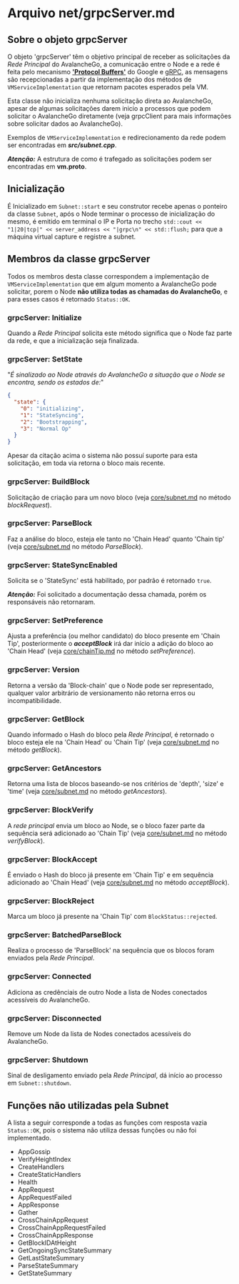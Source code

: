 # Arquivo net/grpcServer.md

## Sobre o objeto grpcServer

O objeto 'grpcServer' têm o objetivo principal de receber as solicitações da _Rede Principal_ do AvalancheGo, a comunicação entre o Node e a rede é feita pelo mecanismo [**'Protocol Buffers'**](https://developers.google.com/protocol-buffers) do Google e [gRPC](https://grpc.io/), as mensagens são recepcionadas a partir da implementação dos métodos de ```VMServiceImplementation``` que retornam pacotes esperados pela VM.

Esta classe não inicializa nenhuma solicitação direta ao AvalancheGo, apesar de algumas solicitações darem inicio a processos que podem solicitar o AvalancheGo diretamente (veja grpcClient para mais informações sobre solicitar dados ao AvalancheGo).

Exemplos de ```VMServiceImplementation``` e redirecionamento da rede podem ser encontradas em **_src/subnet.cpp_**.

**_Atenção:_** A estrutura de como é trafegado as solicitações podem ser encontradas em **vm.proto**.

## Inicialização

É Inicializado em ```Subnet::start``` e seu construtor recebe apenas o ponteiro da classe ```Subnet```, após o Node terminar o processo de inicialização do mesmo, é emitido em terminal o IP e Porta no trecho ```std::cout << "1|20|tcp|" << server_address << "|grpc\n" << std::flush;``` para que a máquina virtual capture e registre a subnet.

## Membros da classe grpcServer

Todos os membros desta classe correspondem a implementação de ```VMServiceImplementation``` que em algum momento a AvalancheGo pode solicitar, porem o Node **não utiliza todas as chamadas do AvalancheGo**, e para esses casos é retornado ```Status::OK```.

### grpcServer: Initialize

Quando a _Rede Principal_ solicita este método significa que o Node faz parte da rede, e que a inicialização seja finalizada.

### grpcServer: SetState

"_É sinalizado ao Node através do AvalancheGo a situação que o Node se encontra, sendo os estados de:_"

```json
{
  "state": {
    "0": "initializing",
    "1": "StateSyncing",
    "2": "Bootstrapping",
    "3": "Normal Op"
  }
}
```

Apesar da citação acima o sistema não possuí suporte para esta solicitação, em toda via retorna o bloco mais recente.

### grpcServer: BuildBlock

Solicitação de criação para um novo bloco (veja [core/subnet.md](../core/subnet.md) no método _blockRequest_).

### grpcServer: ParseBlock

Faz a análise do bloco, esteja ele tanto no 'Chain Head' quanto 'Chain tip' (veja [core/subnet.md](../core/subnet.md) no método _ParseBlock_).

### grpcServer: StateSyncEnabled

Solicita se o 'StateSync' está habilitado, por padrão é retornado ```true```.

**_Atenção:_** Foi solicitado a documentação dessa chamada, porém os responsáveis não retornaram.

### grpcServer: SetPreference

Ajusta a preferência (ou melhor candidato) do bloco presente em 'Chain Tip', posteriormente o **_acceptBlock_** irá dar início a adição do bloco ao 'Chain Head' (veja [core/chainTip.md](../core/chainTip.md) no método _setPreference_).

### grpcServer: Version

Retorna a versão da 'Block-chain' que o Node pode ser representado, qualquer valor arbitrário de versionamento não retorna erros ou incompatibilidade.

### grpcServer: GetBlock

Quando informado o Hash do bloco pela _Rede Principal_, é retornado o bloco esteja ele na 'Chain Head' ou 'Chain Tip' (veja [core/subnet.md](../core/subnet.md) no método _getBlock_).

### grpcServer: GetAncestors

Retorna uma lista de blocos baseando-se nos critérios de 'depth', 'size' e 'time' (veja [core/subnet.md](../core/subnet.md) no método _getAncestors_).

### grpcServer: BlockVerify

A _rede principal_ envia um bloco ao Node, se o bloco fazer parte da sequência será adicionado ao 'Chain Tip' (veja [core/subnet.md](../core/subnet.md) no método _verifyBlock_).

### grpcServer: BlockAccept

É enviado o Hash do bloco já presente em 'Chain Tip' e em sequência adicionado ao 'Chain Head' (veja [core/subnet.md](../core/subnet.md) no método _acceptBlock_).

### grpcServer: BlockReject

Marca um bloco já presente na 'Chain Tip' com ```BlockStatus::rejected```.

### grpcServer: BatchedParseBlock

Realiza o processo de 'ParseBlock' na sequência que os blocos foram enviados pela _Rede Principal_.

### grpcServer: Connected

Adiciona as credênciais de outro Node a lista de Nodes conectados acessíveis do AvalancheGo.

### grpcServer: Disconnected

Remove um Node da lista de Nodes conectados acessíveis do AvalancheGo.

### grpcServer: Shutdown

Sinal de desligamento enviado pela _Rede Principal_, dá início ao processo em ```Subnet::shutdown```.

## Funções não utilizadas pela Subnet

A lista a seguir corresponde a todas as funções com resposta vazia ```Status::OK```, pois o sistema não utiliza dessas funções ou não foi implementado.

* AppGossip
* VerifyHeightIndex
* CreateHandlers
* CreateStaticHandlers
* Health
* AppRequest
* AppRequestFailed
* AppResponse
* Gather
* CrossChainAppRequest
* CrossChainAppRequestFailed
* CrossChainAppResponse
* GetBlockIDAtHeight
* GetOngoingSyncStateSummary
* GetLastStateSummary
* ParseStateSummary
* GetStateSummary